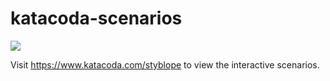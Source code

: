 # katacoda-scenarios

[![](http://shields.katacoda.com/katacoda/styblope/count.svg)](https://www.katacoda.com/styblope "Get your profile on Katacoda.com")

Visit https://www.katacoda.com/styblope to view the interactive scenarios.

